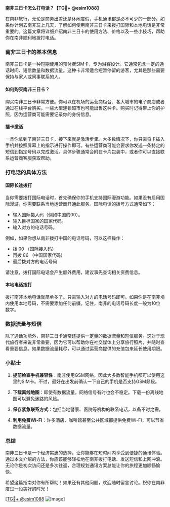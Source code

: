 **南非三日卡怎么打电话？【TG💪+ @esim1088】**

在南非旅行，无论是商务出差还是休闲度假，手机通讯都是必不可少的一部分。如果你计划去南非玩上几天，了解如何使用南非三日卡来拨打国际和本地电话是非常重要的。这篇文章将详细介绍南非三日卡的使用方法、价格以及一些小技巧，帮助你在南非顺利地拨打电话。

### 南非三日卡的基本信息

南非三日卡是一种短期使用的预付费SIM卡，专为游客设计。它通常包含一定的通话时间、短信数量和数据流量。这种卡非常适合短暂停留的游客，尤其是那些需要保持与家人或同事联系的人。

#### 如何购买南非三日卡？

购买南非三日卡非常方便。你可以在机场的运营商柜台、各大城市的电子商店或者通过在线平台购买。一些大型连锁超市也可能出售这种卡。购买时记得带上你的护照，因为运营商可能需要记录你的身份信息。

#### 插卡激活

一旦你拿到了南非三日卡，接下来就是激活步骤。大多数情况下，你只需将卡插入手机并按照屏幕上的指示进行操作即可。有些运营商可能会要求你发送一条特定的短信到指定号码以完成激活。具体步骤通常会附在卡片包装中，或者你可以直接联系运营商客服获取帮助。

### 打电话的具体方法

#### 国际长途拨打

当你需要拨打国际电话时，首先确保你的手机支持国际漫游功能。如果没有启用国际漫游，你需要联系当地运营商开通此服务。国际电话的拨号方式通常如下：

- 输入国际接入码（例如中国的00）。
- 输入目标国家的国家代码。
- 输入对方的电话号码。

例如，如果你想从南非拨打中国的电话号码，可以这样操作：
- 拨 00 （国际接入码）
- 再拨 86 （中国国家代码）
- 最后拨对方的电话号码

请注意，拨打国际电话会产生额外费用，建议事先查询相关资费信息。

#### 本地电话拨打

拨打南非本地电话就简单多了。只需输入对方的电话号码即可。如果你是在南非境内使用本地号码，不需要添加任何前缀。记住，南非的电话号码长度一般为10位数字。

### 数据流量与短信

除了通话功能外，南非三日卡通常还提供一定量的数据流量和短信服务。这对于现代旅行者来说非常重要，因为它可以帮助你在社交媒体上分享旅行照片，并随时查看重要信息。如果数据流量耗尽，可以通过运营商提供的充值包来延长使用期限。

### 小贴士

1. **提前检查手机兼容性**：南非使用GSM网络，因此大多数智能手机都可以使用这里的SIM卡。不过，最好在出发前确认一下自己的手机是否支持GSM频段。
   
2. **下载离线地图**：即使有数据流量，网络信号有时也会不稳定。下载一份离线地图可以避免迷路的风险。

3. **保存紧急联系方式**：包括当地警察、医院等机构的联系电话，以备不时之需。

4. **利用免费Wi-Fi**：许多酒店、咖啡馆甚至公共区域都提供免费Wi-Fi，可以节省数据流量。

### 总结

南非三日卡是一个经济实惠的选择，让你能够在短时间内享受到便捷的通讯体验。通过本文介绍的方法，你应该能够轻松地在南非拨打电话、发送短信和上网冲浪。无论你是初次访问还是多次往返，合理规划通讯方案总能让你的旅程更加顺畅愉快。

希望这篇指南对你有所帮助！如果还有其他问题，欢迎随时留言讨论。祝你在南非度过一段美好的时光！

[[TG💪+ @esim1088](https://t.me/s/esim1088) ![Image](https://i.postimg.cc/4NQfJmqS/Snipaste-2025-05-13-00-14-12.png)]